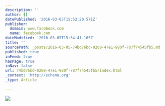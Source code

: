 ```yaml
---
description: ''
author: []
datePublished: '2016-03-05T15:52:20.571Z'
publisher:
  domain: www.facebook.com
  name: facebook.com
dateModified: '2016-03-05T15:34:41.165Z'
title: ''
sourcePath: _posts/2016-03-05-74bd76bd-0208-47e1-980f-787f74545fb5.md
published: true
inFeed: true
hasPage: true
inNav: false
url: 74bd76bd-0208-47e1-980f-787f74545fb5/index.html
_context: 'http://schema.org'
_type: Article

---
```

![](https://fbcdn-sphotos-d-a.akamaihd.net/hphotos-ak-xpf1/t31.0-8/10344261_588663111241090_7854237520408675597_o.jpg)
